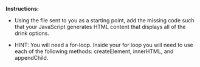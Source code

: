 **Instructions:**

* Using the file sent to you as a starting point, add the missing code such that your JavaScript generates HTML content that displays all of the drink options.

* HINT: You will need a for-loop. Inside your for loop you will need to use each of the following methods: createElement, innerHTML, and appendChild.
